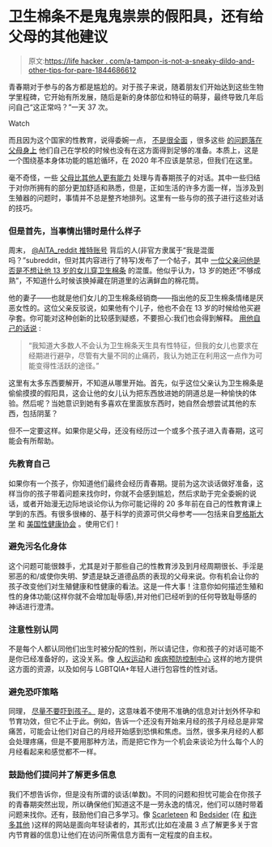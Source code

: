 # 卫生棉条不是鬼鬼祟祟的假阳具，还有给父母的其他建议

> 原文:[https://life hacker . com/a-tampon-is-not-a-sneaky-dildo-and-other-tips-for-pare-1844686612](https://lifehacker.com/a-tampon-is-not-a-sneaky-dildo-and-other-tips-for-pare-1844686612)

青春期对于参与的各方都是尴尬的。对于孩子来说，随着朋友们开始达到这些生物学里程碑，它开始有所发展，随后是新的身体部位和特征的萌芽，最终导致几年后问自己“这正常吗？”一天 37 次。

Watch

而且因为这个国家的性教育，说得委婉一点， [不是很全面](https://www.guttmacher.org/fact-sheet/facts-american-teens-sources-information-about-sex) ，很多这些 [的问题落在父母身上](https://lifehacker.com/how-to-talk-to-older-kids-about-sex-1796800679) 他们自己在学校的时候也没有在这方面得到足够的准备。本质上，这是一个围绕基本身体功能的尴尬循环，在 2020 年不应该是禁忌，但我们在这里。

毫不奇怪，一些 [父母比其他人更有能力](https://offspring.lifehacker.com/how-to-talk-to-young-kids-about-sex-1795765539#_ga=2.139593779.1483177379.1499787389-1066327814.1498537403) 处理与青春期孩子的对话。其中一些归结于对你所拥有的部分更加舒适和熟悉，但是，正如生活的许多方面一样，当涉及到生殖器的问题时，事情并不总是整齐地排列。这里有一些与你的孩子进行这些对话的技巧。

### 但是首先，当事情出错时是什么样子

周末， [@AITA_reddit 推特账号](https://twitter.com/AITA_reddit) 背后的人(非官方隶属于“我是混蛋吗？”subreddit，但对其内容进行了特写)发布了一个帖子，其中 [一位父亲问他是否是不想让他 13 岁的女儿穿卫生棉条](https://twitter.com/AITA_reddit/status/1292844273981894656) 的混蛋。他似乎认为，13 岁的她还“不够成熟”，不知道什么时候该换掉藏在阴道里的沾满鲜血的棉花筒。

他的妻子——也就是他们女儿的卫生棉条经销商——指出他的反卫生棉条情绪是厌恶女性的。这位父亲反驳说，如果他有个儿子，他也不会在 13 岁的时候给他买避孕套。你可能对这种创新的比较感到疑惑，不要担心:我们也会得到解释。 [用他自己的话说](https://twitter.com/AITA_reddit/status/1292844273981894656) :

> “我知道大多数人不会认为卫生棉条天生具有性特征，但我的女儿也要求在经期进行避孕，尽管有大量不同的止痛药，我认为她正在利用这一点作为可能变得性活跃的途径。”

这里有太多东西要解开，不知道从哪里开始。首先，似乎这位父亲认为卫生棉条是偷偷摸摸的假阳具，这会让他的女儿认为把东西放进她的阴道总是一种愉快的体验。然后呢？当她意识到她有多喜欢在里面放东西时，她自然会想尝试其他的东西，包括阴茎？

但不一定要这样。如果你是父母，还没有经历过一个或多个孩子进入青春期，这可能会有所帮助。

### 先教育自己

如果你有一个孩子，你知道他们最终会经历青春期。提前为这次谈话做好准备，这样当你的孩子带着问题来找你时，你就不会感到尴尬，然后求助于完全委婉的说话，或者开始漫无边际地谈论你认为你可能记得的 20 多年前在自己的性教育课上学到的东西。有很多很棒的、基于科学的资源可供父母参考——包括来自[罗格斯大学](http://answer.rutgers.edu/page/parentresources) 和 [美国性健康协会](http://www.ashasexualhealth.org/parents/resource-for-parents/) 。使用它们！

### 避免污名化身体

这个问题可能很棘手，尤其是对于那些自己的性教育涉及到月经周期很长、手淫是邪恶的和/或使你失明、梦遗是缺乏道德品质的表现的父母来说。你有机会让你的孩子改变他们对生殖健康和性健康的看法。这是一件大事！注意你如何描述生殖和性的身体功能(这样你就不会增加耻辱感),并对他们已经听到的任何导致耻辱感的神话进行澄清。

### 注意性别认同

不是每个人都认同他们出生时被分配的性别，所以请记住，你和孩子的对话可能不是你已经准备好的，这没关系。像 [人权运动](https://www.hrc.org/resources/resources-on-gender-expansive-children-and-youth)和 [疾病预防控制中心](https://www.cdc.gov/lgbthealth/youth-resources.htm) 这样的地方提供这方面的资源，以及如何与 LGBTQIA+年轻人进行包容性的性对话。

### 避免恐吓策略

同理， [尽量不要吓到孩子。](https://www.everydayhealth.com/sexual-health/how-talk-teens-about-sex/) 是的，这意味着不使用不准确的信息对计划外怀孕和节育功效，但它不止于此。例如，告诉一个还没有开始来月经的孩子月经总是非常痛苦，可能会让他们对自己的月经开始感到恐惧和焦虑。当然，很多来月经的人都会处理疼痛，但是不要用那种方法，而是把它作为一个机会来谈论为什么每个人的月经看起来和感觉都不一样。

### 鼓励他们提问并了解更多信息

我们不想告诉你，但是没有所谓的谈话(单数)。不同的问题和担忧可能会在你孩子的青春期突然出现，所以确保他们知道这不是一劳永逸的情况，他们可以随时带着问题来找你。还有，鼓励他们自己多学习。像 [Scarleteen](https://www.scarleteen.com/) 和 [Bedsider](https://www.bedsider.org/) (在 [和许多其他](https://www.adolescenthealth.org/Resources/Clinical-Care-Resources/Sexual-Reproductive-Health/Sexual-Reproductive-Health-Resources-For-Adolesc.aspx) )这样的网站是面向年轻读者的，其形式(比如在凌晨 3 点了解更多关于宫内节育器的信息)让他们在访问所需信息方面有一定程度的自主权。